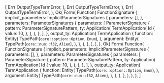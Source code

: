 [
    Err(
        OutputTypeTermError,
    ),
    Err(
        OutputTypeTermError,
    ),
    Err(
        OutputTypeTermError,
    ),
    Ok(
        Form(
            Function(
                FunctionSignature {
                    implicit_parameters: ImplicitParameterSignatures {
                        parameters: [],
                    },
                    parameters: ParameterSignatures {
                        parameters: [
                            ParameterSignature {
                                pattern: ParameterSignaturePattern,
                                ty: Application(
                                    TermApplication(
                                        Id {
                                            value: 10,
                                        },
                                    ),
                                ),
                            },
                        ],
                    },
                    output_ty: Application(
                        TermApplication {
                            function: Entity(
                                TypePath(`core::option::Option`, `Enum`),
                            ),
                            argument: Entity(
                                TypePath(`core::num::f32`, `Alien`),
                            ),
                        },
                    ),
                },
            ),
        ),
    ),
    Ok(
        Form(
            Function(
                FunctionSignature {
                    implicit_parameters: ImplicitParameterSignatures {
                        parameters: [],
                    },
                    parameters: ParameterSignatures {
                        parameters: [
                            ParameterSignature {
                                pattern: ParameterSignaturePattern,
                                ty: Application(
                                    TermApplication(
                                        Id {
                                            value: 10,
                                        },
                                    ),
                                ),
                            },
                        ],
                    },
                    output_ty: Application(
                        TermApplication {
                            function: Entity(
                                TypePath(`core::option::Option`, `Enum`),
                            ),
                            argument: Entity(
                                TypePath(`core::num::f32`, `Alien`),
                            ),
                        },
                    ),
                },
            ),
        ),
    ),
]